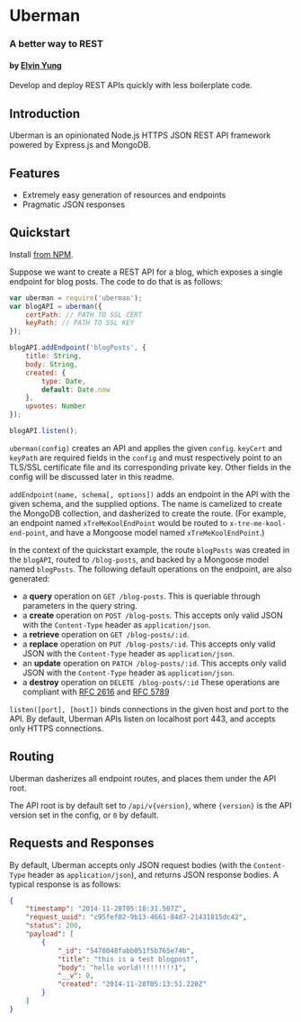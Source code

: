 # Uberman
### A better way to REST
#### by [Elvin Yung](https://github.com/elvinyung)

Develop and deploy REST APIs quickly with less boilerplate code.

## Introduction
Uberman is an opinionated Node.js HTTPS JSON REST API framework powered by Express.js and MongoDB. 

## Features
* Extremely easy generation of resources and endpoints
* Pragmatic JSON responses

## Quickstart
Install [from NPM](https://www.npmjs.org/package/uberman).

Suppose we want to create a REST API for a blog, which exposes a single endpoint for blog posts. The code to do that is as follows:
    
```javascript
var uberman = require('uberman');
var blogAPI = uberman({
    certPath: // PATH TO SSL CERT
    keyPath: // PATH TO SSL KEY
});

blogAPI.addEndpoint('blogPosts', {
    title: String,
    body: String,
    created: {
        type: Date,
        default: Date.now
    },
    upvotes: Number
});

blogAPI.listen();
```

`uberman(config)` creates an API and applies the given `config`. `keyCert` and `keyPath` are required fields in the `config` and must respectively point to an TLS/SSL certificate file and its corresponding private key. Other fields in the config will be discussed later in this readme.

`addEndpoint(name, schema[, options])` adds an endpoint in the API with the given schema, and the supplied options. The name is camelized to create the MongoDB collection, and dasherized to create the route. (For example, an endpoint named `xTreMeKoolEndPoint` would be routed to `x-tre-me-kool-end-point`, and have a Mongoose model named `xTreMeKoolEndPoint`.)

In the context of the quickstart example, the route `blogPosts` was created in the `blogAPI`, routed to `/blog-posts`, and backed by a Mongoose model named `blogPosts`. The following default operations on the endpoint, are also generated:
* a **query** operation on `GET /blog-posts`. This is queriable through parameters in the query string.
* a **create** operation on `POST /blog-posts`. This accepts only valid JSON with the `Content-Type` header as `application/json`.
* a **retrieve** operation on `GET /blog-posts/:id`.
* a **replace** operation on `PUT /blog-posts/:id`. This accepts only valid JSON with the `Content-Type` header as `application/json`.
* an **update** operation on `PATCH /blog-posts/:id`. This accepts only valid JSON with the `Content-Type` header as `application/json`.
* a **destroy** operation on `DELETE /blog-posts/:id`
These operations are compliant with [RFC 2616](https://tools.ietf.org/html/rfc2616) and [RFC 5789](http://tools.ietf.org/html/rfc5789)

`listen([port], [host])` binds connections in the given host and port to the API. By default, Uberman APIs listen on localhost port 443, and accepts only HTTPS connections.

## Routing
Uberman dasherizes all endpoint routes, and places them under the API root.

The API root is by default set to `/api/v{version}`, where `{version}` is the API version set in the config, or `0` by default.

## Requests and Responses
By default, Uberman accepts only JSON request bodies (with the `Content-Type` header as `application/json`), and returns JSON response bodies. A typical response is as follows:

```json
{
    "timestamp": "2014-11-28T05:18:31.507Z",
    "request_uuid": "c95fef02-9b13-4661-84d7-21431815dc42",
    "status": 200,
    "payload": [
        {
            "_id": "5478048fabb051f5b765e74b",
            "title": "this is a test blogpost",
            "body": "hello world!!!!!!!!!1",
            "__v": 0,
            "created": "2014-11-28T05:13:51.220Z"
        }
    ]
}
```

